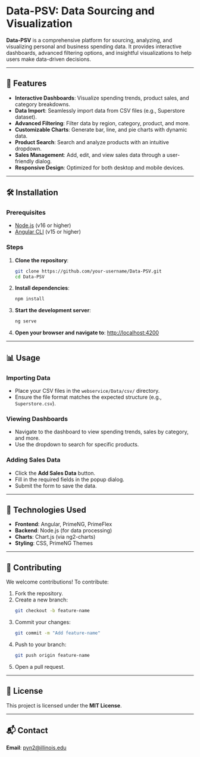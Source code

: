 # Data-PSV: Data Sourcing and Visualization

**Data-PSV** is a comprehensive platform for sourcing, analyzing, and visualizing personal and business spending data. It provides interactive dashboards, advanced filtering options, and insightful visualizations to help users make data-driven decisions.

---

## 🚀 Features

- **Interactive Dashboards**: Visualize spending trends, product sales, and category breakdowns.
- **Data Import**: Seamlessly import data from CSV files (e.g., Superstore dataset).
- **Advanced Filtering**: Filter data by region, category, product, and more.
- **Customizable Charts**: Generate bar, line, and pie charts with dynamic data.
- **Product Search**: Search and analyze products with an intuitive dropdown.
- **Sales Management**: Add, edit, and view sales data through a user-friendly dialog.
- **Responsive Design**: Optimized for both desktop and mobile devices.

---

## 🛠 Installation

### Prerequisites

- [Node.js](https://nodejs.org/) (v16 or higher)
- [Angular CLI](https://angular.io/cli) (v15 or higher)

### Steps

1. **Clone the repository**:
   ```bash
   git clone https://github.com/your-username/Data-PSV.git
   cd Data-PSV
   ```

2. **Install dependencies**:
   ```bash
   npm install
   ```

3. **Start the development server**:
   ```bash
   ng serve
   ```

4. **Open your browser and navigate to**:
   [http://localhost:4200](http://localhost:4200)

---

## 📊 Usage

### Importing Data

- Place your CSV files in the `webservice/Data/csv/` directory.
- Ensure the file format matches the expected structure (e.g., `Superstore.csv`).

### Viewing Dashboards

- Navigate to the dashboard to view spending trends, sales by category, and more.
- Use the dropdown to search for specific products.

### Adding Sales Data

- Click the **Add Sales Data** button.
- Fill in the required fields in the popup dialog.
- Submit the form to save the data.

---

## 🧰 Technologies Used

- **Frontend**: Angular, PrimeNG, PrimeFlex
- **Backend**: Node.js (for data processing)
- **Charts**: Chart.js (via ng2-charts)
- **Styling**: CSS, PrimeNG Themes

---

## 🤝 Contributing

We welcome contributions! To contribute:

1. Fork the repository.
2. Create a new branch:
   ```bash
   git checkout -b feature-name
   ```
3. Commit your changes:
   ```bash
   git commit -m "Add feature-name"
   ```
4. Push to your branch:
   ```bash
   git push origin feature-name
   ```
5. Open a pull request.

---

## 📄 License

This project is licensed under the **MIT License**.

---

## 📬 Contact

**Email**: [pyn2@illinois.edu](mailto:pyn2@illinois.edu)
```
